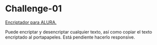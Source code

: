 # Challenge-01

<a href="https://luarmh.github.io/Challenge-01/">Encriptador para ALURA.</a>

<p>Puede encriptar y desencriptar cualquier texto, así como copiar el texto encriptado al portapapeles. Está pendiente hacerlo responsive.</p>
